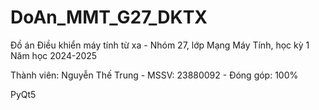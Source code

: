# DoAn_MMT_G27_DKTX
Đồ án Điều khiển máy tính từ xa - Nhóm 27, lớp Mạng Máy Tính, học kỳ 1 Năm học 2024-2025

Thành viên: Nguyễn Thế Trung - MSSV: 23880092 - Đóng góp: 100%

PyQt5